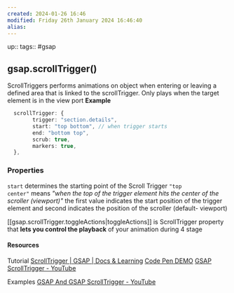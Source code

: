 ```yaml
---
created: 2024-01-26 16:46
modified: Friday 26th January 2024 16:46:40
alias:
---
```

up::
tags:: #gsap

## gsap.scrollTrigger()



ScrollTriggers performs animations on object when entering or leaving a defined area that is linked to the scrollTrigger.
Only plays when the target element is in the view port
**Example**
```ts
  scrollTrigger: {
        trigger: "section.details",
        start: "top bottom", // when trigger starts
        end: "bottom top",
        scrub: true,
        markers: true,
  },
```

### Properties
`start` determines the starting point of the Scroll Trigger
	`"top center"` means _"when the top of the trigger element hits the center of the scroller (viewport)"_
		the first value indicates the start position of the trigger element and second indicates the position of the scroller (default- viewport)



[[gsap.scrollTrigger.toggleActions|toggleActions]] is ScrollTrigger property that **lets you control the playback** of your animation during 4 stage

#### Resources
Tutorial
[ScrollTrigger | GSAP | Docs & Learning](https://gsap.com/docs/v3/Plugins/ScrollTrigger/)
[Code Pen DEMO](https://codepen.io/GreenSock/pen/RwPXQOQ)
[GSAP ScrollTrigger - YouTube](https://www.youtube.com/playlist?list=PLMPgoZdlPumexxtvuPUB3TY7LExI1N_Xp)

Examples
[GSAP And GSAP ScrollTrigger - YouTube](https://www.youtube.com/playlist?list=PLZ44pviE5AD2uHCmUx9CCiioQfCpkjIna)
